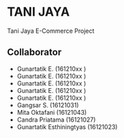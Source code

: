 # TANI JAYA
Tani Jaya E-Commerce Project

## Collaborator
- Gunartatik E. (161210xx )
- Gunartatik E. (161210xx )
- Gunartatik E. (161210xx )
- Gunartatik E. (161210xx )
- Gunartatik E. (161210xx )
- Gangsar S. (16121031)
- Mita Oktafani (16121043)
- Candra Priatama (16121027)
- Gunartatik Esthiningtyas (16121023)
